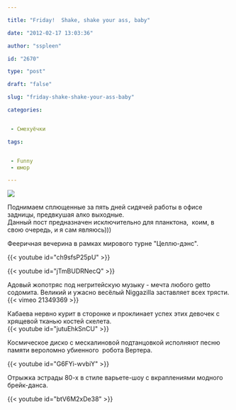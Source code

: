 ```yaml
---

title: "Friday!  Shake, shake your ass, baby"

date: "2012-02-17 13:03:36"

author: "sspleen"

id: "2670"

type: "post"

draft: "false"

slug: "friday-shake-shake-your-ass-baby"

categories:


 - Смехуёчки

tags:


 - Funny
 - юмор

---
```

[![](/uploads/2012/06/shake-yo-ass-baby.jpg)](/2012/02/friday-shake-shake-your-ass-baby/shake-yo-ass-baby/)  
  
Поднимаем сплющенные за пять дней сидячей работы в офисе задницы, предвкушая алко выходные.  
Данный пост предназначен исключительно для планктона,  коим, в свою очередь, и я сам являюсь)))  
  
Фееричная вечерина в рамках мирового турне "Целлю-дэнс".  
  
{{< youtube id="ch9sfsP25pU" >}}  
  
{{< youtube id="jTmBUDRNecQ" >}}  
  
Адовый жопотряс под негритейскую музыку - мечта любого getto содомита. Великий и ужасно весёлый Niggazilla заставляет всех трясти.  
{{< vimeo 21349369 >}}  
  
Кабаева нервно курит в сторонке и проклинает успех этих девочек с хрящевой тканью костей скелета.  
{{< youtube id="jutuEhkSnCU" >}}  
  
Космическое диско с мескалиновой подтанцовкой исполняют песню памяти вероломно убиенного  робота Вертера.  
  
{{< youtube id="G6FYi-wvbiY" >}}  
  
Отрыжка эстрады 80-х в стиле варьете-шоу с вкраплениями модного брейк-данса.  
  
{{< youtube id="btV6M2xDe38" >}}
